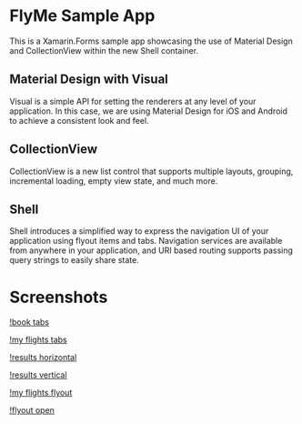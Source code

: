 # FlyMe Sample App

This is a Xamarin.Forms sample app showcasing the use of Material Design and CollectionView within the new Shell container.

## Material Design with Visual

Visual is a simple API for setting the renderers at any level of your application. In this case, we are using Material Design for iOS and Android to achieve a consistent look and feel.

## CollectionView

CollectionView is a new list control that supports multiple layouts, grouping, incremental loading, empty view state, and much more. 

## Shell

Shell introduces a simplified way to express the navigation UI of your application using flyout items and tabs. Navigation services are available from anywhere in your application, and URI based routing supports passing query strings to easily share state.

# Screenshots

[!book tabs](Screenshots/book_tabs_droid.png)

[!my flights tabs](Screenshots/myflights_tabs_droid.png)

[!results horizontal](Screenshots/results_horizontal_droid.png)

[!results vertical](Screenshots/results_vertical_droid.png)

[!my flights flyout](Screenshots/myflights_flyout_droid.png)

[!flyout open](Screenshots/flyout_droid.png)